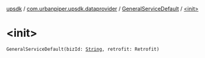 [upsdk](../../index.md) / [com.urbanpiper.upsdk.dataprovider](../index.md) / [GeneralServiceDefault](index.md) / [&lt;init&gt;](./-init-.md)

# &lt;init&gt;

`GeneralServiceDefault(bizId: `[`String`](https://kotlinlang.org/api/latest/jvm/stdlib/kotlin/-string/index.html)`, retrofit: Retrofit)`